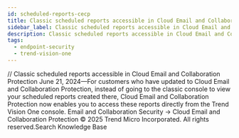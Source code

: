 ```yaml
---
id: scheduled-reports-cecp
title: Classic scheduled reports accessible in Cloud Email and Collaboration Protection
sidebar_label: Classic scheduled reports accessible in Cloud Email and Collaboration Protection
description: Classic scheduled reports accessible in Cloud Email and Collaboration Protection
tags:
  - endpoint-security
  - trend-vision-one
---
```


/*<![CDATA[*/ $('#title').html($('meta[name=map-description]').attr('content')); /*]]>*/ Classic scheduled reports accessible in Cloud Email and Collaboration Protection June 21, 2024—For customers who have updated to Cloud Email and Collaboration Protection, instead of going to the classic console to view your scheduled reports created there, Cloud Email and Collaboration Protection now enables you to access these reports directly from the Trend Vision One console. Email and Collaboration Security → Cloud Email and Collaboration Protection © 2025 Trend Micro Incorporated. All rights reserved.Search Knowledge Base